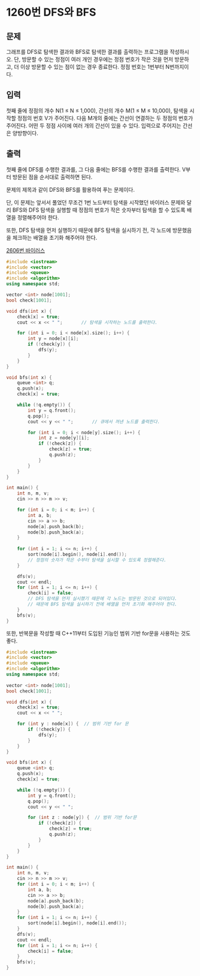 # 1260번 DFS와 BFS

<aside>

## 문제

그래프를 DFS로 탐색한 결과와 BFS로 탐색한 결과를 출력하는 프로그램을 작성하시오. 단, 방문할 수 있는 정점이 여러 개인 경우에는 정점 번호가 작은 것을 먼저 방문하고, 더 이상 방문할 수 있는 점이 없는 경우 종료한다. 정점 번호는 1번부터 N번까지이다.

</aside>

<aside>

## 입력

첫째 줄에 정점의 개수 N(1 ≤ N ≤ 1,000), 간선의 개수 M(1 ≤ M ≤ 10,000), 탐색을 시작할 정점의 번호 V가 주어진다. 다음 M개의 줄에는 간선이 연결하는 두 정점의 번호가 주어진다. 어떤 두 정점 사이에 여러 개의 간선이 있을 수 있다. 입력으로 주어지는 간선은 양방향이다.

</aside>

<aside>

## 출력

첫째 줄에 DFS를 수행한 결과를, 그 다음 줄에는 BFS를 수행한 결과를 출력한다. V부터 방문된 점을 순서대로 출력하면 된다.

</aside>

문제의 제목과 같이 DFS와 BFS를 활용하여 푸는 문제이다.

단, 이 문제는 앞서서 풀었던 무조건 1번 노드부터 탐색을 시작했던 바이러스 문제와 달리 BFS와 DFS 탐색을 실행할 때 정점의 번호가 작은 숫자부터 탐색을 할 수 있도록 배열을 정렬해주어야 한다.

또한, DFS 탐색을 먼저 실행하기 때문에 BFS 탐색을 실시하기 전, 각 노드에 방문했음을 체크하는 배열을 초기화 해주어야 한다.

[2606번 바이러스](https://www.notion.so/2606-260e73cfe03f80e18369ec3c9b7d53c8?pvs=21)

```cpp
#include <iostream>
#include <vector>
#include <queue>
#include <algorithm>
using namespace std;

vector <int> node[1001];
bool check[1001];

void dfs(int x) {
	check[x] = true;
	cout << x << " ";		// 탐색을 시작하는 노드를 출력한다.

	for (int i = 0; i < node[x].size(); i++) {
		int y = node[x][i];
		if (!check[y]) {
			dfs(y);
		}
	}
}

void bfs(int x) {
	queue <int> q;
	q.push(x);
	check[x] = true;

	while (!q.empty()) {
		int y = q.front();
		q.pop();
		cout << y << " ";		// 큐에서 꺼낸 노드를 출력한다.

		for (int i = 0; i < node[y].size(); i++) {
			int z = node[y][i];
			if (!check[z]) {
				check[z] = true;
				q.push(z);
			}
		}
	}
}

int main() {
	int n, m, v;
	cin >> n >> m >> v;

	for (int i = 0; i < m; i++) {
		int a, b;
		cin >> a >> b;
		node[a].push_back(b);
		node[b].push_back(a);
	}
	
	for (int i = 1; i <= n; i++) {
		sort(node[i].begin(), node[i].end());
		// 정점의 숫자가 작은 수부터 탐색을 실시할 수 있도록 정렬해준다.
	}

	dfs(v);
	cout << endl;
	for (int i = 1; i <= n; i++) {
		check[i] = false;
		// DFS 탐색을 먼저 실시했기 때문에 각 노드는 방문된 것으로 되어있다.
		// 때문에 BFS 탐색을 실시하기 전에 배열을 먼저 초기화 해주어야 한다.
	}
	bfs(v);
}
```

또한, 반복문을 작성할 때 C++11부터 도입된 기능인 범위 기반 for문을 사용하는 것도 좋다.

```cpp
#include <iostream>
#include <vector>
#include <queue>
#include <algorithm>
using namespace std;
 
vector <int> node[1001];
bool check[1001];

void dfs(int x) {
	check[x] = true;
	cout << x << " ";

	for (int y : node[x]) {  // 범위 기반 for 문
		if (!check[y]) {
			dfs(y);
		}
	}
}

void bfs(int x) {
	queue <int> q;
	q.push(x);
	check[x] = true;

	while (!q.empty()) {
		int y = q.front();
		q.pop();
		cout << y << " ";

		for (int z : node[y]) {  // 범위 기반 for문
			if (!check[z]) {
				check[z] = true;
				q.push(z);
			}
		}
	}
}

int main() {
	int n, m, v;
	cin >> n >> m >> v;
	for (int i = 0; i < m; i++) {
		int a, b;
		cin >> a >> b;
		node[a].push_back(b);
		node[b].push_back(a);
	}
	for (int i = 1; i <= n; i++) {
		sort(node[i].begin(), node[i].end());
	}
	dfs(v);
	cout << endl;
	for (int i = 1; i <= n; i++) {
		check[i] = false;
	}
	bfs(v);
}
```
